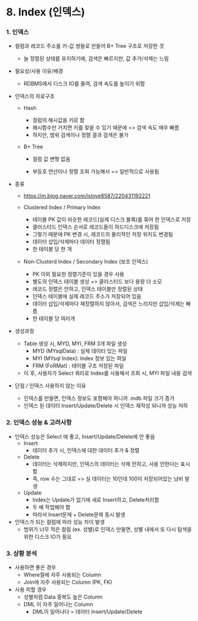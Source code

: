 # 8. Index (인덱스)



### 1. 인덱스

* 컬럼과 레코드 주소를 키-값 쌍들로 만들어 B+ Tree 구조로 저장한 것

  * 늘 정렬된 상태를 유지하기에, 검색은 빠르지만, 값 추가/삭제는 느림
* 필요성/사용 이유/배경

  * RDBMS에서 디스크 IO를 줄여, 검색 속도를 높이기 위함
* 인덱스의 자료구조

  * Hash

    * 컬럼의 해시값을 키로 함
    * 해시함수만 거치면 키를 찾을 수 있기 때문에 => 검색 속도 매우 빠름
    * 하지만, 범위 검색이나 정렬 결과 검색은 불가

  * B+ Tree

    * 컬럼 값 변형 없음

    * 부등호 연산이나 정렬 조회 가능해서 => 일반적으로 사용됨

* 종류
  * https://m.blog.naver.com/islove8587/220431192221

  * Clustered Index / Primary Index
    * 테이블 PK 값이 비슷한 레코드(실제 디스크 블록)를 묶어 한 인덱스로 저장
    * 클러스터드 인덱스 순서로 레코드들이 하드디스크에 저장됨
    * 그렇기 때문에 PK 변경 시, 레코드의 물리적인 저장 위치도 변경됨
    * 데이터 삽입/삭제마다 데이터 정렬됨
    * 한 테이블 당 한 개

  * Non-Clusterd Index / Secondary Index (보조 인덱스)
    * PK 이외 필요한 정렬기준이 있을 경우 사용
    * 별도의 인덱스 테이블 생성 => 클러스터드 보다 용량 더 소모
    * 레코드 정렬은 안하고, 인덱스 테이블만 정렬된 상태
    * 인덱스 테이블에 실제 레코드 주소가 저장되어 있음
    * 데이터 삽입/삭제마다 재정렬하지 않아서, 검색은 느리지만 삽입/삭제는 빠름
    * 한 테이블 당 여러개

* 생성과정

  * Table 생성 시, MYD, MYI, FRM 3개 파일 생성
    * MYD (MYsqlData) : 실제 데이터 있는 파일
    * MYI (MYsql Index): Index 정보 있는 파일
    * FRM (FoRMat) : 테이블 구조 저장된 파일
  * 이 후, 사용자가 Select 쿼리로 Index를 사용해서 조회 시, MYI 파일 내용 검색
* 단점 / 인덱스 사용하지 않는 이유

  * 인덱스를 만들면, 인덱스 정보도 포함해야 하니까 .mdb 파일 크기 증가
  * 인덱스 된 데이터 Insert/Update/Delete 시 인덱스 재작성 되니까 성능 저하



### 2. 인덱스 성능 & 고려사항

* 인덱스 성능은 Select 에 좋고, Insert/Update/Delete에 안 좋음
  * Insert
    * 데이터 추가 시, 인덱스에 대한 데이터 추가 & 정렬
  * Delete
    * 데이터는 삭제하지만, 인덱스의 데이터는 삭제 안하고, 사용 안한다는 표시함
    * 즉, row 수는 그대로 => 실 데이터는 10인데 100이 저장되어있는 낭비 발생
  * Update
    * Index는 Update가 없기에 새로 Insert하고, Delete처리함
    * 두 배 작업해야 함
    * 따라서 Insert문제 + Delete문제 동시 발생
* 인덱스가 되는 컬럼에 따라 성능 차이 발생
  * 범위가 너무 적은 컬럼 (ex. 성별)로 인덱스 만들면, 성별 내에서 또 다시 탐색을 위한 디스크 IO가 필요



### 3. 상황 분석

* 사용하면 좋은 경우
  * Where절에 자주 사용되는 Column
  * Join에 자주 사용되는 Column (PK, FK)
* 사용 피할 경우
  * 성별처럼 Data 중복도 높은 Column
  * DML 이 자주 일어나는 Column
    * DML이 일어나다 = 데이터 Insert/Update/Delete